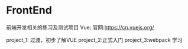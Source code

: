 # FrontEnd
前端开发相关的练习及测试项目
Vue:
官网:https://cn.vuejs.org/

project_1: 过渡，初步了解VUE
project_2:正式入门
project_3:webpack 学习